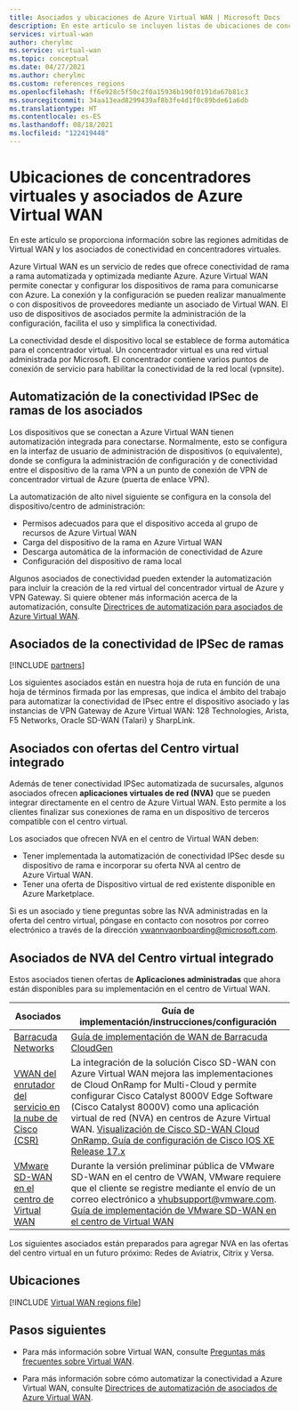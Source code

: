 ```yaml
---
title: Asociados y ubicaciones de Azure Virtual WAN | Microsoft Docs
description: En este artículo se incluyen listas de ubicaciones de concentradores y de asociados de Azure Virtual WAN.
services: virtual-wan
author: cherylmc
ms.service: virtual-wan
ms.topic: conceptual
ms.date: 04/27/2021
ms.author: cherylmc
ms.custom: references_regions
ms.openlocfilehash: ff6e928c5f50c2f0a15936b190f0191da67b81c3
ms.sourcegitcommit: 34aa13ead8299439af8b3fe4d1f0c89bde61a6db
ms.translationtype: HT
ms.contentlocale: es-ES
ms.lasthandoff: 08/18/2021
ms.locfileid: "122419448"
---
```

# <a name="virtual-wan-partners-and-virtual-hub-locations"></a>Ubicaciones de concentradores virtuales y asociados de Azure Virtual WAN

En este artículo se proporciona información sobre las regiones admitidas de Virtual WAN y los asociados de conectividad en concentradores virtuales.

Azure Virtual WAN es un servicio de redes que ofrece conectividad de rama a rama automatizada y optimizada mediante Azure. Azure Virtual WAN permite conectar y configurar los dispositivos de rama para comunicarse con Azure. La conexión y la configuración se pueden realizar manualmente o con dispositivos de proveedores mediante un asociado de Virtual WAN. El uso de dispositivos de asociados permite la administración de la configuración, facilita el uso y simplifica la conectividad.

La conectividad desde el dispositivo local se establece de forma automática para el concentrador virtual. Un concentrador virtual es una red virtual administrada por Microsoft. El concentrador contiene varios puntos de conexión de servicio para habilitar la conectividad de la red local (vpnsite). 

## <a name="branch-ipsec-connectivity-automation-from-partners"></a><a name="automation"></a>Automatización de la conectividad IPSec de ramas de los asociados

Los dispositivos que se conectan a Azure Virtual WAN tienen automatización integrada para conectarse. Normalmente, esto se configura en la interfaz de usuario de administración de dispositivos (o equivalente), donde se configura la administración de configuración y de conectividad entre el dispositivo de la rama VPN a un punto de conexión de VPN de concentrador virtual de Azure (puerta de enlace VPN).

La automatización de alto nivel siguiente se configura en la consola del dispositivo/centro de administración:

* Permisos adecuados para que el dispositivo acceda al grupo de recursos de Azure Virtual WAN
* Carga del dispositivo de la rama en Azure Virtual WAN
* Descarga automática de la información de conectividad de Azure
* Configuración del dispositivo de rama local 

Algunos asociados de conectividad pueden extender la automatización para incluir la creación de la red virtual del concentrador virtual de Azure y VPN Gateway. Si quiere obtener más información acerca de la automatización, consulte [Directrices de automatización para asociados de Azure Virtual WAN](virtual-wan-configure-automation-providers.md).

## <a name="branch-ipsec-connectivity-partners"></a><a name="partners"></a>Asociados de la conectividad de IPSec de ramas

[!INCLUDE [partners](../../includes/virtual-wan-partners-include.md)]

Los siguientes asociados están en nuestra hoja de ruta en función de una hoja de términos firmada por las empresas, que indica el ámbito del trabajo para automatizar la conectividad de IPsec entre el dispositivo asociado y las instancias de VPN Gateway de Azure Virtual WAN: 128 Technologies, Arista, F5 Networks, Oracle SD-WAN (Talari) y SharpLink.

## <a name="partners-with-integrated-virtual-hub-offerings"></a>Asociados con ofertas del Centro virtual integrado

Además de tener conectividad IPSec automatizada de sucursales, algunos asociados ofrecen **aplicaciones virtuales de red (NVA)** que se pueden integrar directamente en el centro de Azure Virtual WAN.  Esto permite a los clientes finalizar sus conexiones de rama en un dispositivo de terceros compatible con el centro virtual.  

Los asociados que ofrecen NVA en el centro de Virtual WAN deben:

* Tener implementada la automatización de conectividad IPSec desde su dispositivo de rama e incorporar su oferta NVA al centro de Azure Virtual WAN.
* Tener una oferta de Dispositivo virtual de red existente disponible en Azure Marketplace.

Si es un asociado y tiene preguntas sobre las NVA administradas en la oferta del centro virtual, póngase en contacto con nosotros por correo electrónico a través de la dirección vwannvaonboarding@microsoft.com.

## <a name="integrated-virtual-hub-nva-partners"></a>Asociados de NVA del Centro virtual integrado

Estos asociados tienen ofertas de **Aplicaciones administradas** que ahora están disponibles para su implementación en el centro de Virtual WAN.

|Asociados|Guía de implementación/instrucciones/configuración|
|---|---|
|[Barracuda Networks](https://azuremarketplace.microsoft.com/en-us/marketplace/apps/barracudanetworks.barracuda_cloudgenwan_gateway?tab=Overviewus/marketplace/apps/barracudanetworks.barracuda_cloudgenwan_gateway?tab=Overview)| [Guía de implementación de WAN de Barracuda CloudGen](https://campus.barracuda.com/product/cloudgenwan/doc/91980640/deployment/)|
|[VWAN del enrutador del servicio en la nube de Cisco (CSR)](https://aka.ms/ciscoMarketPlaceOffer)| La integración de la solución Cisco SD-WAN con Azure Virtual WAN mejora las implementaciones de Cloud OnRamp for Multi-Cloud y permite configurar Cisco Catalyst 8000V Edge Software (Cisco Catalyst 8000V) como una aplicación virtual de red (NVA) en centros de Azure Virtual WAN. [Visualización de Cisco SD-WAN Cloud OnRamp, Guía de configuración de Cisco IOS XE Release 17.x](https://www.cisco.com/c/en/us/td/docs/routers/sdwan/configuration/cloudonramp/ios-xe-17/cloud-onramp-book-xe/cloud-onramp-multi-cloud.html#Cisco_Concept.dita_c61e0e7a-fff8-4080-afee-47b81e8df701) 
|[VMware SD-WAN en el centro de Virtual WAN](https://sdwan.vmware.com/partners/microsoft) | Durante la versión preliminar pública de VMware SD-WAN en el centro de VWAN, VMware requiere que el cliente se registre mediante el envío de un correo electrónico a vhubsupport@vmware.com. [Guía de implementación de VMware SD-WAN en el centro de Virtual WAN](https://kb.vmware.com/s/article/82746)|

Los siguientes asociados están preparados para agregar NVA en las ofertas del centro virtual en un futuro próximo: Redes de Aviatrix, Citrix y Versa.

## <a name="locations"></a><a name="locations"></a>Ubicaciones

[!INCLUDE [Virtual WAN regions file](../../includes/virtual-wan-regions-include.md)]

## <a name="next-steps"></a>Pasos siguientes

* Para más información sobre Virtual WAN, consulte [Preguntas más frecuentes sobre Virtual WAN](virtual-wan-faq.md).

* Para más información sobre cómo automatizar la conectividad a Azure Virtual WAN, consulte [Directrices de automatización de asociados de Azure Virtual WAN](virtual-wan-configure-automation-providers.md).
